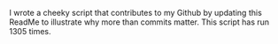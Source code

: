 I wrote a cheeky script that contributes to my Github by updating this ReadMe to illustrate why more than commits matter. This script has run 1305 times.